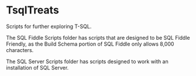 # TsqlTreats
Scripts for further exploring T-SQL.

The SQL Fiddle Scripts folder has scripts that are designed to be SQL Fiddle Friendly, as the Build Schema portion of SQL Fiddle only allows 8,000 characters.

The SQL Server Scripts folder has scripts designed to work with an installation of SQL Server.

